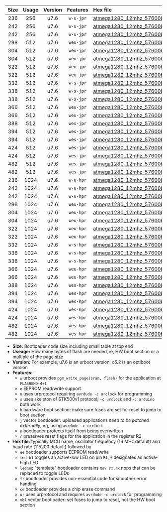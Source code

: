 |Size|Usage|Version|Features|Hex file|
|:-:|:-:|:-:|:-:|:--|
|236|256|u7.6|`w-u-jpr`|[atmega1280_12mhz_57600bps_ur_vbl.hex](https://raw.githubusercontent.com/stefanrueger/urboot/main//atmega1280_12mhz_57600bps_ur_vbl.hex)|
|242|256|u7.6|`w-u-jpr`|[atmega1280_12mhz_57600bps_led+b7_ur_vbl.hex](https://raw.githubusercontent.com/stefanrueger/urboot/main//atmega1280_12mhz_57600bps_led+b7_ur_vbl.hex)|
|242|256|u7.6|`w-u-jpr`|[atmega1280_12mhz_57600bps_lednop_ur_vbl.hex](https://raw.githubusercontent.com/stefanrueger/urboot/main//atmega1280_12mhz_57600bps_lednop_ur_vbl.hex)|
|298|512|u7.6|`weu-jpr`|[atmega1280_12mhz_57600bps_ee_ur_vbl.hex](https://raw.githubusercontent.com/stefanrueger/urboot/main//atmega1280_12mhz_57600bps_ee_ur_vbl.hex)|
|304|512|u7.6|`weu-jpr`|[atmega1280_12mhz_57600bps_ee_led+b7_ur_vbl.hex](https://raw.githubusercontent.com/stefanrueger/urboot/main//atmega1280_12mhz_57600bps_ee_led+b7_ur_vbl.hex)|
|304|512|u7.6|`weu-jpr`|[atmega1280_12mhz_57600bps_ee_lednop_ur_vbl.hex](https://raw.githubusercontent.com/stefanrueger/urboot/main//atmega1280_12mhz_57600bps_ee_lednop_ur_vbl.hex)|
|322|512|u7.6|`weu-jpr`|[atmega1280_12mhz_57600bps_ee_led+b7_fr_ur_vbl.hex](https://raw.githubusercontent.com/stefanrueger/urboot/main//atmega1280_12mhz_57600bps_ee_led+b7_fr_ur_vbl.hex)|
|322|512|u7.6|`weu-jpr`|[atmega1280_12mhz_57600bps_ee_lednop_fr_ur_vbl.hex](https://raw.githubusercontent.com/stefanrueger/urboot/main//atmega1280_12mhz_57600bps_ee_lednop_fr_ur_vbl.hex)|
|332|512|u7.6|`w-s-jpr`|[atmega1280_12mhz_57600bps_vbl.hex](https://raw.githubusercontent.com/stefanrueger/urboot/main//atmega1280_12mhz_57600bps_vbl.hex)|
|338|512|u7.6|`w-s-jpr`|[atmega1280_12mhz_57600bps_led+b7_vbl.hex](https://raw.githubusercontent.com/stefanrueger/urboot/main//atmega1280_12mhz_57600bps_led+b7_vbl.hex)|
|338|512|u7.6|`w-s-jpr`|[atmega1280_12mhz_57600bps_lednop_vbl.hex](https://raw.githubusercontent.com/stefanrueger/urboot/main//atmega1280_12mhz_57600bps_lednop_vbl.hex)|
|366|512|u7.6|`weu-jpr`|[atmega1280_12mhz_57600bps_ee_led+b7_fr_ce_ur_vbl.hex](https://raw.githubusercontent.com/stefanrueger/urboot/main//atmega1280_12mhz_57600bps_ee_led+b7_fr_ce_ur_vbl.hex)|
|366|512|u7.6|`weu-jpr`|[atmega1280_12mhz_57600bps_ee_lednop_fr_ce_ur_vbl.hex](https://raw.githubusercontent.com/stefanrueger/urboot/main//atmega1280_12mhz_57600bps_ee_lednop_fr_ce_ur_vbl.hex)|
|388|512|u7.6|`wes-jpr`|[atmega1280_12mhz_57600bps_ee_vbl.hex](https://raw.githubusercontent.com/stefanrueger/urboot/main//atmega1280_12mhz_57600bps_ee_vbl.hex)|
|394|512|u7.6|`wes-jpr`|[atmega1280_12mhz_57600bps_ee_led+b7_vbl.hex](https://raw.githubusercontent.com/stefanrueger/urboot/main//atmega1280_12mhz_57600bps_ee_led+b7_vbl.hex)|
|394|512|u7.6|`wes-jpr`|[atmega1280_12mhz_57600bps_ee_lednop_vbl.hex](https://raw.githubusercontent.com/stefanrueger/urboot/main//atmega1280_12mhz_57600bps_ee_lednop_vbl.hex)|
|424|512|u7.6|`wes-jpr`|[atmega1280_12mhz_57600bps_ee_led+b7_fr_vbl.hex](https://raw.githubusercontent.com/stefanrueger/urboot/main//atmega1280_12mhz_57600bps_ee_led+b7_fr_vbl.hex)|
|424|512|u7.6|`wes-jpr`|[atmega1280_12mhz_57600bps_ee_lednop_fr_vbl.hex](https://raw.githubusercontent.com/stefanrueger/urboot/main//atmega1280_12mhz_57600bps_ee_lednop_fr_vbl.hex)|
|482|512|u7.6|`wes-jpr`|[atmega1280_12mhz_57600bps_ee_led+b7_fr_ce_vbl.hex](https://raw.githubusercontent.com/stefanrueger/urboot/main//atmega1280_12mhz_57600bps_ee_led+b7_fr_ce_vbl.hex)|
|482|512|u7.6|`wes-jpr`|[atmega1280_12mhz_57600bps_ee_lednop_fr_ce_vbl.hex](https://raw.githubusercontent.com/stefanrueger/urboot/main//atmega1280_12mhz_57600bps_ee_lednop_fr_ce_vbl.hex)|
|236|1024|u7.6|`w-u-hpr`|[atmega1280_12mhz_57600bps_ur.hex](https://raw.githubusercontent.com/stefanrueger/urboot/main//atmega1280_12mhz_57600bps_ur.hex)|
|242|1024|u7.6|`w-u-hpr`|[atmega1280_12mhz_57600bps_led+b7_ur.hex](https://raw.githubusercontent.com/stefanrueger/urboot/main//atmega1280_12mhz_57600bps_led+b7_ur.hex)|
|242|1024|u7.6|`w-u-hpr`|[atmega1280_12mhz_57600bps_lednop_ur.hex](https://raw.githubusercontent.com/stefanrueger/urboot/main//atmega1280_12mhz_57600bps_lednop_ur.hex)|
|298|1024|u7.6|`weu-hpr`|[atmega1280_12mhz_57600bps_ee_ur.hex](https://raw.githubusercontent.com/stefanrueger/urboot/main//atmega1280_12mhz_57600bps_ee_ur.hex)|
|304|1024|u7.6|`weu-hpr`|[atmega1280_12mhz_57600bps_ee_led+b7_ur.hex](https://raw.githubusercontent.com/stefanrueger/urboot/main//atmega1280_12mhz_57600bps_ee_led+b7_ur.hex)|
|304|1024|u7.6|`weu-hpr`|[atmega1280_12mhz_57600bps_ee_lednop_ur.hex](https://raw.githubusercontent.com/stefanrueger/urboot/main//atmega1280_12mhz_57600bps_ee_lednop_ur.hex)|
|322|1024|u7.6|`weu-hpr`|[atmega1280_12mhz_57600bps_ee_led+b7_fr_ur.hex](https://raw.githubusercontent.com/stefanrueger/urboot/main//atmega1280_12mhz_57600bps_ee_led+b7_fr_ur.hex)|
|322|1024|u7.6|`weu-hpr`|[atmega1280_12mhz_57600bps_ee_lednop_fr_ur.hex](https://raw.githubusercontent.com/stefanrueger/urboot/main//atmega1280_12mhz_57600bps_ee_lednop_fr_ur.hex)|
|332|1024|u7.6|`w-s-hpr`|[atmega1280_12mhz_57600bps.hex](https://raw.githubusercontent.com/stefanrueger/urboot/main//atmega1280_12mhz_57600bps.hex)|
|338|1024|u7.6|`w-s-hpr`|[atmega1280_12mhz_57600bps_led+b7.hex](https://raw.githubusercontent.com/stefanrueger/urboot/main//atmega1280_12mhz_57600bps_led+b7.hex)|
|338|1024|u7.6|`w-s-hpr`|[atmega1280_12mhz_57600bps_lednop.hex](https://raw.githubusercontent.com/stefanrueger/urboot/main//atmega1280_12mhz_57600bps_lednop.hex)|
|366|1024|u7.6|`weu-hpr`|[atmega1280_12mhz_57600bps_ee_led+b7_fr_ce_ur.hex](https://raw.githubusercontent.com/stefanrueger/urboot/main//atmega1280_12mhz_57600bps_ee_led+b7_fr_ce_ur.hex)|
|366|1024|u7.6|`weu-hpr`|[atmega1280_12mhz_57600bps_ee_lednop_fr_ce_ur.hex](https://raw.githubusercontent.com/stefanrueger/urboot/main//atmega1280_12mhz_57600bps_ee_lednop_fr_ce_ur.hex)|
|388|1024|u7.6|`wes-hpr`|[atmega1280_12mhz_57600bps_ee.hex](https://raw.githubusercontent.com/stefanrueger/urboot/main//atmega1280_12mhz_57600bps_ee.hex)|
|394|1024|u7.6|`wes-hpr`|[atmega1280_12mhz_57600bps_ee_led+b7.hex](https://raw.githubusercontent.com/stefanrueger/urboot/main//atmega1280_12mhz_57600bps_ee_led+b7.hex)|
|394|1024|u7.6|`wes-hpr`|[atmega1280_12mhz_57600bps_ee_lednop.hex](https://raw.githubusercontent.com/stefanrueger/urboot/main//atmega1280_12mhz_57600bps_ee_lednop.hex)|
|424|1024|u7.6|`wes-hpr`|[atmega1280_12mhz_57600bps_ee_led+b7_fr.hex](https://raw.githubusercontent.com/stefanrueger/urboot/main//atmega1280_12mhz_57600bps_ee_led+b7_fr.hex)|
|424|1024|u7.6|`wes-hpr`|[atmega1280_12mhz_57600bps_ee_lednop_fr.hex](https://raw.githubusercontent.com/stefanrueger/urboot/main//atmega1280_12mhz_57600bps_ee_lednop_fr.hex)|
|482|1024|u7.6|`wes-hpr`|[atmega1280_12mhz_57600bps_ee_led+b7_fr_ce.hex](https://raw.githubusercontent.com/stefanrueger/urboot/main//atmega1280_12mhz_57600bps_ee_led+b7_fr_ce.hex)|
|482|1024|u7.6|`wes-hpr`|[atmega1280_12mhz_57600bps_ee_lednop_fr_ce.hex](https://raw.githubusercontent.com/stefanrueger/urboot/main//atmega1280_12mhz_57600bps_ee_lednop_fr_ce.hex)|

- **Size:** Bootloader code size including small table at top end
- **Useage:** How many bytes of flash are needed, ie, HW boot section or a multiple of the page size
- **Version:** For example, u7.6 is an urboot version, o5.2 is an optiboot version
- **Features:**
  + `w` urboot provides `pgm_write_page(sram, flash)` for the application at `FLASHEND-4+1`
  + `e` EEPROM read/write support
  + `u` uses urprotocol requiring `avrdude -c urclock` for programming
  + `s` uses skeleton of STK500v1 protocol; `-c urclock` and `-c arduino` both work
  + `h` hardware boot section: make sure fuses are set for reset to jump to boot section
  + `j` vector bootloader: uploaded applications *need to be patched externally*, eg, using `avrdude -c urclock`
  + `p` bootloader protects itself from being overwritten
  + `r` preserves reset flags for the application in the register R2
- **Hex file:** typically MCU name, oscillator frequency (16 MHz default) and baud rate (115200 default) followed by
  + `ee` bootloader supports EEPROM read/write
  + `led-b1` toggles an active-low LED on pin `B1`, `+` designates an active-high LED
  + `lednop` "template" bootloader contains `mov rx,rx` nops that can be replaced to toggle LEDs
  + `fr` bootloader provides non-essential code for smoother error handing
  + `ce` bootloader provides a chip erase command
  + `ur` uses urprotocol and requires `avrdude -c urclock` for programming
  + `vbl` vector bootloader: set fuses to jump to reset, not the HW boot section
